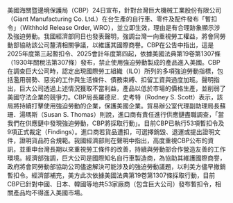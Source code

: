 美國海關暨邊境保護局（CBP）24日宣布，針對台灣巨大機械工業股份有限公司（Giant Manufacturing Co. Ltd.）在台生產的自行車、零件及配件發布「暫扣令」（Withhold Release Order, WRO），並立即生效，理由是有合理跡象顯示涉及強迫勞動。我國經濟部同日也發表聲明，強調台灣一向重視勞工權益，將會同勞動部協助該公司釐清相關爭議，以維護其國際商譽。CBP在公告中指出，這是2025年度第三起暫扣令、2025會計年度第四起，依據美國法典第19卷第1307條（1930年關稅法第307條）發布，禁止使用強迫勞動製成的產品進入美國。CBP在調查巨大公司時，認定出現國際勞工組織（ILO）所列的多項強迫勞動指標，包括濫用弱勢、惡劣的工作與生活條件、債務束縛、扣留工資與過度加班。聲明指出，巨大公司透過上述情況獲取不當利益，產品以低於市場的價格生產，並削弱了美國守法企業的競爭力。CBP局長羅德尼．史考特（Rodney S. Scott）表示，該局將持續打擊使用強迫勞動的企業，保護美國企業。貿易辦公室代理副助理局長蘇珊．湯瑪斯（Susan S. Thomas）則說，進口商有責任進行供應鏈盡職調查，「當我們在供應鏈中發現強迫勞動，CBP將採取行動」。目前CBP已執行53項暫扣令及9項正式裁定（Findings）。進口商若貨品遭扣，可選擇銷毀、退運或提出證明文件，證明貨品符合規範。我國經濟部則在聲明中指出，高度重視CBP公布的資訊，並重申台灣長期以來重視勞工條件的改善，持續與勞動部合作營造友善的工作環境。經濟部強調，巨大公司是國際知名自行車製造商，為協助其維護國際商譽，政府將會同勞動部協助公司儘速解決可能涉及的強迫勞動議題，以利美方儘早撤銷暫扣令。經濟部補充，美方此次依據美國法典第19卷第1307條採取行動，目前CBP已針對中國、日本、韓國等地共53家廠商（包含巨大公司）發布暫扣令，相關產品均不得進入美國市場。
